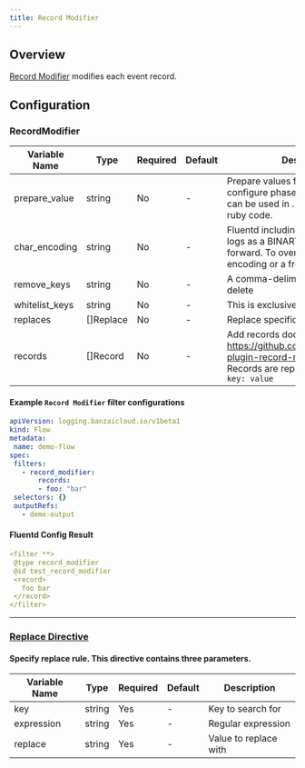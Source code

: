 ```yaml
---
title: Record Modifier
---
```

## Overview
[Record Modifier](https://github.com/repeatedly/fluent-plugin-record-modifier) modifies each event record.

## Configuration
### RecordModifier
| Variable Name | Type | Required | Default | Description |
|---|---|---|---|---|
| prepare_value | string | No | - | Prepare values for filtering in configure phase. Prepared values can be used in <record>. You can write any ruby code.<br> |
| char_encoding | string | No | - | Fluentd including some plugins treats logs as a BINARY by default to forward. To overide that, use a target encoding or a from:to encoding here.<br> |
| remove_keys | string | No | - | A comma-delimited list of keys to delete<br> |
| whitelist_keys | string | No | - | This is exclusive with remove_keys<br> |
| replaces | []Replace | No | - | Replace specific value for keys<br> |
| records | []Record | No | - | Add records docs at: https://github.com/repeatedly/fluent-plugin-record-modifier<br>Records are represented as maps: `key: value`<br> |
 #### Example `Record Modifier` filter configurations
 ```yaml
apiVersion: logging.banzaicloud.io/v1beta1
kind: Flow
metadata:
  name: demo-flow
spec:
  filters:
    - record_modifier:
        records:
        - foo: "bar"
  selectors: {}
  outputRefs:
    - demo-output
 ```

 #### Fluentd Config Result
 ```yaml
<filter **>
  @type record_modifier
  @id test_record_modifier
  <record>
    foo bar
  </record>
</filter>
 ```

---
### [Replace Directive](https://github.com/repeatedly/fluent-plugin-record-modifier#replace_keys_value)
#### Specify replace rule. This directive contains three parameters.

| Variable Name | Type | Required | Default | Description |
|---|---|---|---|---|
| key | string | Yes | - | Key to search for<br> |
| expression | string | Yes | - | Regular expression<br> |
| replace | string | Yes | - | Value to replace with<br> |

